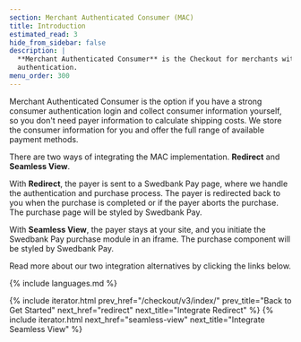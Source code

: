 ```yaml
---
section: Merchant Authenticated Consumer (MAC)
title: Introduction
estimated_read: 3
hide_from_sidebar: false
description: |
  **Merchant Authenticated Consumer** is the Checkout for merchants with their own consumer
  authentication.
menu_order: 300
---
```


Merchant Authenticated Consumer is the option if you have a strong consumer
authentication login and collect consumer information yourself, so you don't
need payer information to calculate shipping costs. We store the consumer
information for you and offer the full range of available payment methods.

There are two ways of integrating the MAC implementation. **Redirect** and
**Seamless View**.

With **Redirect**, the payer is sent to a Swedbank Pay page, where we handle the
authentication and purchase process. The payer is redirected back to you
when the purchase is completed or if the payer aborts the purchase. The
purchase page will be styled by Swedbank Pay.

With **Seamless View**, the payer stays at your site, and you initiate the
Swedbank Pay purchase module in an iframe. The purchase component will be styled
by Swedbank Pay.

Read more about our two integration alternatives by clicking the links below.

{% include languages.md %}

{% include iterator.html prev_href="/checkout/v3/index/"
                         prev_title="Back to Get Started"
                         next_href="redirect"
                         next_title="Integrate Redirect" %}
{% include iterator.html next_href="seamless-view"
                         next_title="Integrate Seamless View" %}
